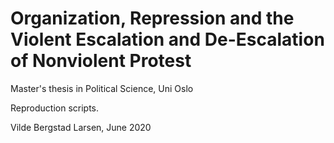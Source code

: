 # Organization, Repression and the Violent Escalation and De-Escalation of Nonviolent Protest

Master's thesis in Political Science, Uni Oslo

Reproduction scripts. 

Vilde Bergstad Larsen, June 2020
